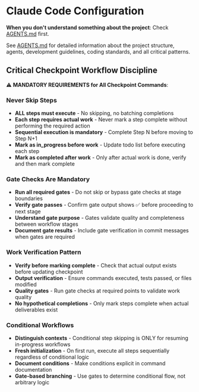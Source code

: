 # Claude Code Configuration

**When you don't understand something about the project**: Check [AGENTS.md](AGENTS.md) first.

See [AGENTS.md](AGENTS.md) for detailed information about the project structure, agents, development guidelines, coding standards, and all critical patterns.

## Critical Checkpoint Workflow Discipline

⚠️ **MANDATORY REQUIREMENTS for All Checkpoint Commands**:

### Never Skip Steps
- **ALL steps must execute** - No skipping, no batching completions
- **Each step requires actual work** - Never mark a step complete without performing the required action
- **Sequential execution is mandatory** - Complete Step N before moving to Step N+1
- **Mark as in_progress before work** - Update todo list before executing each step
- **Mark as completed after work** - Only after actual work is done, verify and then mark complete

### Gate Checks Are Mandatory
- **Run all required gates** - Do not skip or bypass gate checks at stage boundaries
- **Verify gate passes** - Confirm gate output shows ✅ before proceeding to next stage
- **Understand gate purpose** - Gates validate quality and completeness between workflow stages
- **Document gate results** - Include gate verification in commit messages when gates are required

### Work Verification Pattern
- **Verify before marking complete** - Check that actual output exists before updating checkpoint
- **Output verification** - Ensure commands executed, tests passed, or files modified
- **Quality gates** - Run gate checks at required points to validate work quality
- **No hypothetical completions** - Only mark steps complete when actual deliverables exist

### Conditional Workflows
- **Distinguish contexts** - Conditional step skipping is ONLY for resuming in-progress workflows
- **Fresh initialization** - On first run, execute all steps sequentially regardless of conditional logic
- **Document conditions** - Make conditions explicit in command documentation
- **Gate-based branching** - Use gates to determine conditional flow, not arbitrary logic